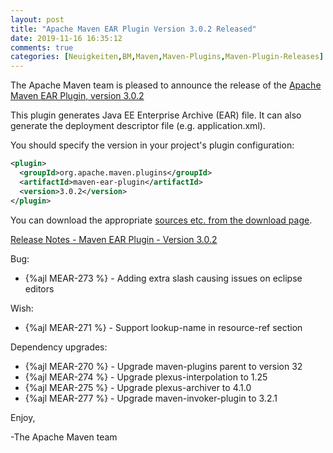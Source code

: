 ```yaml
---
layout: post
title: "Apache Maven EAR Plugin Version 3.0.2 Released"
date: 2019-11-16 16:35:12
comments: true
categories: [Neuigkeiten,BM,Maven,Maven-Plugins,Maven-Plugin-Releases]
---
```

The Apache Maven team is pleased to announce the release of the 
[Apache Maven EAR Plugin, version 3.0.2](http://maven.apache.org/plugins/maven-ear-plugin/)

This plugin generates Java EE Enterprise Archive (EAR) file. It can also
generate the deployment descriptor file (e.g. application.xml).

You should specify the version in your project's plugin configuration:

``` xml
<plugin>
  <groupId>org.apache.maven.plugins</groupId>
  <artifactId>maven-ear-plugin</artifactId>
  <version>3.0.2</version>
</plugin>
```

You can download the appropriate [sources etc. from the download page](https://maven.apache.org/plugins/maven-ear-plugin/download.cgi).
 

<!-- more -->

[Release Notes - Maven EAR Plugin - Version 3.0.2](https://issues.apache.org/jira/secure/ReleaseNote.jspa?projectId=12317422&version=12343262)

Bug:

 * {%ajl MEAR-273 %} - Adding extra slash causing issues on eclipse editors
 
Wish:

 * {%ajl MEAR-271 %} - Support lookup-name in resource-ref section
 
Dependency upgrades:

 * {%ajl MEAR-270 %} - Upgrade maven-plugins parent to version 32
 * {%ajl MEAR-274 %} - Upgrade plexus-interpolation to 1.25
 * {%ajl MEAR-275 %} - Upgrade plexus-archiver to 4.1.0
 * {%ajl MEAR-277 %} - Upgrade maven-invoker-plugin to 3.2.1

Enjoy,

-The Apache Maven team
